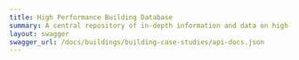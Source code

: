 ```yaml
---
title: High Performance Building Database
summary: A central repository of in-depth information and data on high-performance, green building projects across the United States and abroad.
layout: swagger
swagger_url: /docs/buildings/building-case-studies/api-docs.json
---
```

